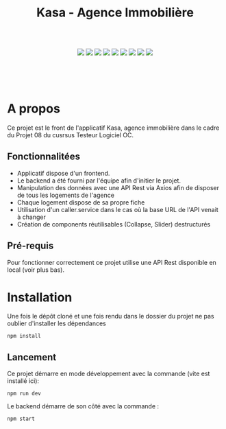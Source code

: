 <div align="center">

# Kasa - Agence Immobilière 
</div>

<p align="center">

<br><br>
</p>
<p align="center">
    <img src="https://img.shields.io/badge/React-v18.3.1-blue">
    <img src="https://img.shields.io/badge/React--Router--DOM-v6.27.0-blue">
    <img src="https://img.shields.io/badge/React--DOM-v18.3.1-blue">
    <img src="https://img.shields.io/badge/Axios-v1.7.7-blue">
    <img src="https://img.shields.io/badge/React--Query-v3.39.3-blue">
    <img src="https://img.shields.io/badge/node--20.15.0-brightgreen">
    <img src="https://img.shields.io/badge/npm-10.9.0-blue">
    <img src="https://img.shields.io/badge/Vite-5.4.8-blue">
    <img src="https://img.shields.io/badge/EsLint-9.11.1-blue">
    
    
  <br><br><br>
</p>

# A propos
Ce projet est le front de l'applicatif Kasa, agence immobilière dans le cadre du Projet 08 du cusrsus Testeur Logiciel OC.


## Fonctionnalitées
- Applicatif dispose d'un frontend. 
- Le backend a été fourni par l'équipe afin d'initier le projet.
- Manipulation des données avec une API Rest via Axios afin de disposer de tous les logements de l'agence
- Chaque logement dispose de sa propre fiche 
- Utilisation d'un caller.service dans le cas où la base URL de l'API venait à changer
- Création de components réutilisables (Collapse, Slider) destructurés

## Pré-requis
Pour fonctionner correctement ce projet utilise une API Rest disponible en local (voir plus bas).


# Installation
Une fois le dépôt cloné et une fois rendu dans le dossier du projet ne pas oublier d'installer les dépendances
``` 
npm install 
```

## Lancement

Ce projet démarre en mode développement avec la commande (vite est installé ici):

```
npm run dev
```

Le backend démarre de son côté avec la commande  :

```
npm start

```


